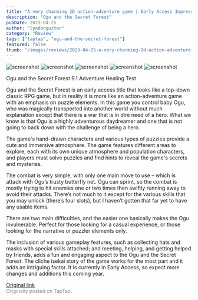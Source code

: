 ```yaml
---
title: "A very charming 2D action-adventure game | Early Access Impressions - Ogu and the Secret Forest"
description: "Ogu and the Secret Forest"
pubDate: 2023-04-25
author: "lyndonguitar"
category: "Review"
tags: ["taptap", "ogu-and-the-secret-forest"]
featured: false
thumb: "/images/reviews/2023-04-25-a-very-charming-2d-action-adventure-game--early-access-impressions---ogu-and-the-secret-f-0.avif"
---
```


<div class="gallery">
  <img src="/images/reviews/2023-04-25-a-very-charming-2d-action-adventure-game--early-access-impressions---ogu-and-the-secret-f-0.avif" alt="screenshot" />
  <img src="/images/reviews/2023-04-25-a-very-charming-2d-action-adventure-game--early-access-impressions---ogu-and-the-secret-f-1.avif" alt="screenshot" />
  <img src="/images/reviews/2023-04-25-a-very-charming-2d-action-adventure-game--early-access-impressions---ogu-and-the-secret-f-2.avif" alt="screenshot" />
  <img src="/images/reviews/2023-04-25-a-very-charming-2d-action-adventure-game--early-access-impressions---ogu-and-the-secret-f-3.avif" alt="screenshot" />
  <img src="/images/reviews/2023-04-25-a-very-charming-2d-action-adventure-game--early-access-impressions---ogu-and-the-secret-f-4.avif" alt="screenshot" />
</div>

Ogu and the Secret Forest
9.1
Adventure
Healing
Test

Ogu and the Secret Forest is an early access title that looks like a top-down classic RPG game, but in reality it is more like an action-adventure game with an emphasis on puzzle elements. In this game you control baby Ogu, who was magically transported into another world without much explanation except that there is a war that is in dire need of a hero. What we know is that Ogu is a highly adventurous daydreamer and one that is not going to back down with the challenge of being a hero.

The game's hand-drawn characters and various types of puzzles provide a cute and immersive atmosphere. The game features different areas to explore, each with its own unique atmosphere and population characters, and players must solve puzzles and find hints to reveal the game's secrets and mysteries.

The combat is very simple, with only one main move to use – which is attack with Ogu’s trusty butterfly net. Ogu can sprint, so the combat is mostly trying to hit enemies one or two times then swiftly running away to avoid their attacks. There’s not much to it except for the various skills that you may unlock (there’s four slots), but I haven’t gotten that far yet to have any usable items.

There are two main difficulties, and the easier one basically makes the Ogu invulnerable. Perfect for those looking for a casual experience, or those looking for the narrative or puzzler elements only.

The inclusion of various gameplay features, such as collecting hats and masks with special skills attached; and meeting, helping, and getting helped by friends, adds a fun and engaging aspect to the Ogu and the Secret Forest. The cliche isekai story of the game works for the most part and it adds an intriguing factor. It is currently in Early Access, so expect more changes and additions this coming year.

[Original link](https://www.taptap.io/post/5238624)<br><span style="font-size: 0.95em; color: #888;">Originally posted on TapTap.</span>
